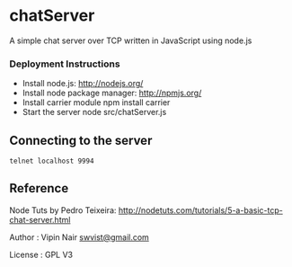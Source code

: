 # chatServer

A simple chat server over TCP written in JavaScript using node.js

### Deployment Instructions

* Install node.js: http://nodejs.org/
* Install node package manager: http://npmjs.org/
* Install carrier module
	npm install carrier
* Start the server
	node src/chatServer.js

## Connecting to the server

	telnet localhost 9994

## Reference

Node Tuts by Pedro Teixeira: http://nodetuts.com/tutorials/5-a-basic-tcp-chat-server.html


Author : Vipin Nair <swvist@gmail.com>

License : GPL V3


